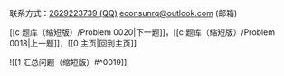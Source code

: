 联系方式：<a href="https://qm.qq.com/q/iA1sKuakak">2629223739 (QQ)</a> <a href="mailto:econsunrq@outlook.com">econsunrq@outlook.com (邮箱)</a>

[[c 题库（缩短版）/Problem 0020|下一题]]，[[c 题库（缩短版）/Problem 0018|上一题]]，[[0 主页|回到主页]]

![[1 汇总问题（缩短版）#^0019]]
